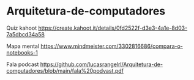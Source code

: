 # Arquitetura-de-computadores

Quiz kahoot https://create.kahoot.it/details/0fd2522f-d3e3-4a1e-8d03-7a5dbcd34a58

Mapa mental https://www.mindmeister.com/3302816686/compara-o-notebooks-1

Fala podcast https://github.com/lucasrangelrl/Arquitetura-de-computadores/blob/main/fala%20podvast.pdf
